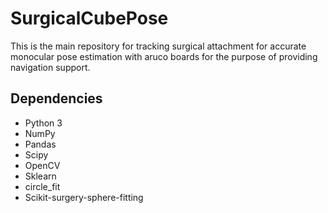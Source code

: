 # SurgicalCubePose
This is the main repository for tracking surgical attachment for accurate monocular pose estimation with aruco boards for the purpose of providing navigation support.



## Dependencies

* Python 3
* NumPy
* Pandas
* Scipy
* OpenCV
* Sklearn
* circle_fit
* Scikit-surgery-sphere-fitting

